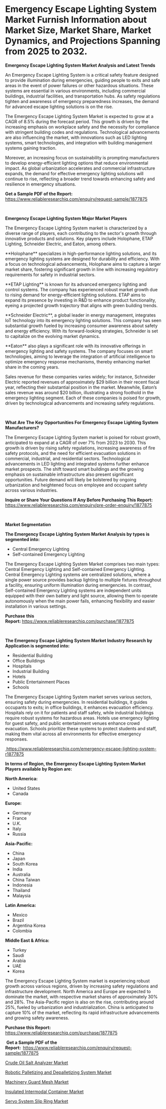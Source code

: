 <p><h1>Emergency Escape Lighting System Market Furnish Information about Market Size, Market Share, Market Dynamics, and Projections Spanning from 2025 to 2032.</h1></p><p><strong>Emergency Escape Lighting System Market Analysis and Latest Trends</strong></p>
<p><p>An Emergency Escape Lighting System is a critical safety feature designed to provide illumination during emergencies, guiding people to exits and safe areas in the event of power failures or other hazardous situations. These systems are essential in various environments, including commercial buildings, industrial facilities, and transportation hubs. As safety regulations tighten and awareness of emergency preparedness increases, the demand for advanced escape lighting solutions is on the rise.</p><p>The Emergency Escape Lighting System Market is expected to grow at a CAGR of 8.5% during the forecast period. This growth is driven by the increasing emphasis on workplace safety and the necessity for compliance with stringent building codes and regulations. Technological advancements are also influencing the market, with innovations such as LED lighting systems, smart technologies, and integration with building management systems gaining traction. </p><p>Moreover, an increasing focus on sustainability is prompting manufacturers to develop energy-efficient lighting options that reduce environmental impact. As global urbanization accelerates and commercial infrastructure expands, the demand for effective emergency lighting solutions will continue to rise, reflecting a broader trend towards enhancing safety and resilience in emergency situations.</p></p>
<p><strong>Get a Sample PDF of the Report:&nbsp;</strong> <a href="https://www.reliableresearchiq.com/enquiry/request-sample/1877875?utm_campaign=1123&utm_medium=2&utm_source=Github&utm_content=ia&utm_term=28022025&utm_id=emergency-escape-lighting-system">https://www.reliableresearchiq.com/enquiry/request-sample/1877875</a></p>
<p>&nbsp;</p>
<p><strong>Emergency Escape Lighting System Major Market Players</strong></p>
<p><p>The Emergency Escape Lighting System market is characterized by a diverse range of players, each contributing to the sector's growth through innovative products and solutions. Key players include Holophane, ETAP Lighting, Schneider Electric, and Eaton, among others.</p><p>**Holophane** specializes in high-performance lighting solutions, and its emergency lighting systems are designed for durability and efficiency. With a focus on technological advancements, Holophane aims to capture a larger market share, fostering significant growth in line with increasing regulatory requirements for safety in industrial sectors.</p><p>**ETAP Lighting** is known for its advanced emergency lighting and control systems. The company has experienced robust market growth due to rising demand for energy-efficient lighting solutions. ETAP aims to expand its presence by investing in R&D to enhance product functionality, eyeing a projected growth trajectory that aligns with green building trends.</p><p>**Schneider Electric**, a global leader in energy management, integrates IoT technology into its emergency lighting solutions. This company has seen substantial growth fueled by increasing consumer awareness about safety and energy efficiency. With its forward-looking strategies, Schneider is set to capitalize on the evolving market dynamics.</p><p>**Eaton** also plays a significant role with its innovative offerings in emergency lighting and safety systems. The company focuses on smart technologies, aiming to leverage the integration of artificial intelligence to optimize emergency response mechanisms, thereby enhancing market share in the coming years.</p><p>Sales revenue for these companies varies widely; for instance, Schneider Electric reported revenues of approximately $29 billion in their recent fiscal year, reflecting their substantial position in the market. Meanwhile, Eaton’s sales revenue was around $20 billion, illustrating a strong foothold in the emergency lighting segment. Each of these companies is poised for growth, driven by technological advancements and increasing safety regulations.</p></p>
<p>&nbsp;</p>
<p><strong>What Are The Key Opportunities For Emergency Escape Lighting System Manufacturers?</strong></p>
<p><p>The Emergency Escape Lighting System market is poised for robust growth, anticipated to expand at a CAGR of over 7% from 2023 to 2030. This growth is driven by rising safety regulations, increasing awareness of fire safety protocols, and the need for efficient evacuation solutions in commercial, industrial, and residential sectors. Technological advancements in LED lighting and integrated systems further enhance market prospects. The shift toward smart buildings and the growing emphasis on sustainable infrastructure also present significant opportunities. Future demand will likely be bolstered by ongoing urbanization and heightened focus on employee and occupant safety across various industries.</p></p>
<p><strong>Inquire or Share Your Questions If Any Before Purchasing This Report:</strong> <a href="https://www.reliableresearchiq.com/enquiry/pre-order-enquiry/1877875?utm_campaign=1123&utm_medium=2&utm_source=Github&utm_content=ia&utm_term=28022025&utm_id=emergency-escape-lighting-system">https://www.reliableresearchiq.com/enquiry/pre-order-enquiry/1877875</a></p>
<p>&nbsp;</p>
<p><strong>Market Segmentation</strong></p>
<p><strong>The Emergency Escape Lighting System Market Analysis by types is segmented into:</strong></p>
<p><ul><li>Central Emergency Lighting</li><li>Self-contained Emergency Lighting</li></ul></p>
<p><p>The Emergency Escape Lighting System Market comprises two main types: Central Emergency Lighting and Self-contained Emergency Lighting. Central Emergency Lighting systems are centralized solutions, where a single power source provides backup lighting to multiple fixtures throughout a facility, ensuring uniform illumination during emergencies. In contrast, Self-contained Emergency Lighting systems are independent units equipped with their own battery and light source, allowing them to operate autonomously when the main power fails, enhancing flexibility and easier installation in various settings.</p></p>
<p><strong>Purchase this Report:&nbsp;</strong><a href="https://www.reliableresearchiq.com/purchase/1877875?utm_campaign=1123&utm_medium=2&utm_source=Github&utm_content=ia&utm_term=28022025&utm_id=emergency-escape-lighting-system">https://www.reliableresearchiq.com/purchase/1877875</a></p>
<p>&nbsp;</p>
<p><strong>The Emergency Escape Lighting System Market Industry Research by Application is segmented into:</strong></p>
<p><ul><li>Residential Building</li><li>Office Buildings</li><li>Hospitals</li><li>Industrial Building</li><li>Hotels</li><li>Public Entertainment Places</li><li>Schools</li></ul></p>
<p><p>The Emergency Escape Lighting System market serves various sectors, ensuring safety during emergencies. In residential buildings, it guides occupants to exits; in office buildings, it enhances evacuation efficiency. Hospitals rely on it for patients and staff safety, while industrial buildings require robust systems for hazardous areas. Hotels use emergency lighting for guest safety, and public entertainment venues enhance crowd evacuation. Schools prioritize these systems to protect students and staff, making them vital across all environments for effective emergency responses.</p></p>
<p><a href="https://www.reliableresearchiq.com/emergency-escape-lighting-system-r1877875?utm_campaign=1123&utm_medium=2&utm_source=Github&utm_content=ia&utm_term=28022025&utm_id=emergency-escape-lighting-system">&nbsp;https://www.reliableresearchiq.com/emergency-escape-lighting-system-r1877875</a></p>
<p><strong>In terms of Region, the Emergency Escape Lighting System Market Players available by Region are:</strong></p>
<p>
    <p> <strong> North America: </strong>
        <ul>
            <li>United States</li>
            <li>Canada</li>
        </ul>
        </p> 
    <p> <strong> Europe: </strong>
        <ul>
            <li>Germany</li>
            <li>France</li>
            <li>U.K.</li>
            <li>Italy</li>
            <li>Russia</li>
        </ul>
        </p> 
    <p> <strong> Asia-Pacific: </strong>
        <ul>
            <li>China</li>
            <li>Japan</li>
            <li>South Korea</li>
            <li>India</li>
            <li>Australia</li>
            <li>China Taiwan</li>
            <li>Indonesia</li>
            <li>Thailand</li>
            <li>Malaysia</li>
        </ul>
        </p> 
    <p> <strong> Latin America: </strong>
        <ul>
            <li>Mexico</li>
            <li>Brazil</li>
            <li>Argentina Korea</li>
            <li>Colombia</li>
        </ul>
        </p> 
    <p> <strong> Middle East & Africa: </strong>
        <ul>
            <li>Turkey</li>
            <li>Saudi</li>
            <li>Arabia</li>
            <li>UAE</li>
            <li>Korea</li>
        </ul>
    </p>
    </p>
<p><p>The Emergency Escape Lighting System market is experiencing robust growth across various regions, driven by increasing safety regulations and infrastructure development. North America and Europe are expected to dominate the market, with respective market shares of approximately 30% and 28%. The Asia-Pacific region is also on the rise, contributing around 25%, fueled by urbanization and industrialization. China is anticipated to capture 10% of the market, reflecting its rapid infrastructure advancements and growing safety awareness.</p></p>
<p><strong>Purchase this Report: </strong><a href="https://www.reliableresearchiq.com/purchase/1877875?utm_campaign=1123&utm_medium=2&utm_source=Github&utm_content=ia&utm_term=28022025&utm_id=emergency-escape-lighting-system">https://www.reliableresearchiq.com/purchase/1877875</a></p>
<p>&nbsp;<strong>Get a Sample PDF of the Report:&nbsp;&nbsp;</strong><a href="https://www.reliableresearchiq.com/enquiry/request-sample/1877875?utm_campaign=1123&utm_medium=2&utm_source=Github&utm_content=ia&utm_term=28022025&utm_id=emergency-escape-lighting-system">https://www.reliableresearchiq.com/enquiry/request-sample/1877875</a></p>
<p><strong></strong></p>
<p><p><a href="https://github.com/stohllaackdw/Market-Research-Report-List-1/blob/main/crude-oil-salt-analyzer-market.md?utm_campaign=1123&utm_medium=2&utm_source=Github&utm_content=ia&utm_term=28022025&utm_id=emergency-escape-lighting-system">Crude Oil Salt Analyzer Market</a></p><p><a href="https://github.com/ridchycarlas/Market-Research-Report-List-1/blob/main/robotic-palletizing-and-depalletizing-system-market.md?utm_campaign=1123&utm_medium=2&utm_source=Github&utm_content=ia&utm_term=28022025&utm_id=emergency-escape-lighting-system">Robotic Palletizing and Depalletizing System Market</a></p><p><a href="https://github.com/catlowdarcys/Market-Research-Report-List-1/blob/main/machinery-guard-mesh-market.md?utm_campaign=1123&utm_medium=2&utm_source=Github&utm_content=ia&utm_term=28022025&utm_id=emergency-escape-lighting-system">Machinery Guard Mesh Market</a></p><p><a href="https://github.com/hadshpinay/Market-Research-Report-List-1/blob/main/insulated-intermodal-container-market.md?utm_campaign=1123&utm_medium=2&utm_source=Github&utm_content=ia&utm_term=28022025&utm_id=emergency-escape-lighting-system">Insulated Intermodal Container Market</a></p><p><a href="https://github.com/fabinbuddygc/Market-Research-Report-List-1/blob/main/servo-system-slip-ring-market.md?utm_campaign=1123&utm_medium=2&utm_source=Github&utm_content=ia&utm_term=28022025&utm_id=emergency-escape-lighting-system">Servo System Slip Ring Market</a></p></p>